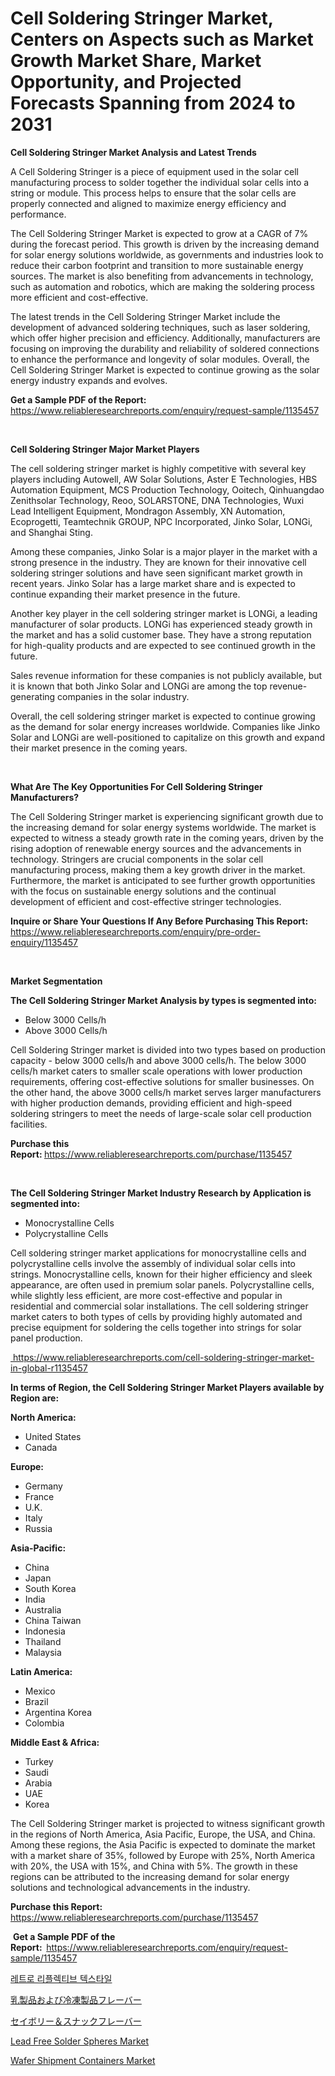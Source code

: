 <p><h1>Cell Soldering Stringer Market, Centers on Aspects such as Market Growth Market Share, Market Opportunity, and Projected Forecasts Spanning from 2024 to 2031</h1></p><p><strong>Cell Soldering Stringer Market Analysis and Latest Trends</strong></p>
<p><p>A Cell Soldering Stringer is a piece of equipment used in the solar cell manufacturing process to solder together the individual solar cells into a string or module. This process helps to ensure that the solar cells are properly connected and aligned to maximize energy efficiency and performance.</p><p>The Cell Soldering Stringer Market is expected to grow at a CAGR of 7% during the forecast period. This growth is driven by the increasing demand for solar energy solutions worldwide, as governments and industries look to reduce their carbon footprint and transition to more sustainable energy sources. The market is also benefiting from advancements in technology, such as automation and robotics, which are making the soldering process more efficient and cost-effective.</p><p>The latest trends in the Cell Soldering Stringer Market include the development of advanced soldering techniques, such as laser soldering, which offer higher precision and efficiency. Additionally, manufacturers are focusing on improving the durability and reliability of soldered connections to enhance the performance and longevity of solar modules. Overall, the Cell Soldering Stringer Market is expected to continue growing as the solar energy industry expands and evolves.</p></p>
<p><strong>Get a Sample PDF of the Report:&nbsp;</strong> <a href="https://www.reliableresearchreports.com/enquiry/request-sample/1135457">https://www.reliableresearchreports.com/enquiry/request-sample/1135457</a></p>
<p>&nbsp;</p>
<p><strong>Cell Soldering Stringer Major Market Players</strong></p>
<p><p>The cell soldering stringer market is highly competitive with several key players including Autowell, AW Solar Solutions, Aster E Technologies, HBS Automation Equipment, MCS Production Technology, Ooitech, Qinhuangdao Zenithsolar Technology, Reoo, SOLARSTONE, DNA Technologies, Wuxi Lead Intelligent Equipment, Mondragon Assembly, XN Automation, Ecoprogetti, Teamtechnik GROUP, NPC Incorporated, Jinko Solar, LONGi, and Shanghai Sting.</p><p>Among these companies, Jinko Solar is a major player in the market with a strong presence in the industry. They are known for their innovative cell soldering stringer solutions and have seen significant market growth in recent years. Jinko Solar has a large market share and is expected to continue expanding their market presence in the future.</p><p>Another key player in the cell soldering stringer market is LONGi, a leading manufacturer of solar products. LONGi has experienced steady growth in the market and has a solid customer base. They have a strong reputation for high-quality products and are expected to see continued growth in the future.</p><p>Sales revenue information for these companies is not publicly available, but it is known that both Jinko Solar and LONGi are among the top revenue-generating companies in the solar industry.</p><p>Overall, the cell soldering stringer market is expected to continue growing as the demand for solar energy increases worldwide. Companies like Jinko Solar and LONGi are well-positioned to capitalize on this growth and expand their market presence in the coming years.</p></p>
<p>&nbsp;</p>
<p><strong>What Are The Key Opportunities For Cell Soldering Stringer Manufacturers?</strong></p>
<p><p>The Cell Soldering Stringer market is experiencing significant growth due to the increasing demand for solar energy systems worldwide. The market is expected to witness a steady growth rate in the coming years, driven by the rising adoption of renewable energy sources and the advancements in technology. Stringers are crucial components in the solar cell manufacturing process, making them a key growth driver in the market. Furthermore, the market is anticipated to see further growth opportunities with the focus on sustainable energy solutions and the continual development of efficient and cost-effective stringer technologies.</p></p>
<p><strong>Inquire or Share Your Questions If Any Before Purchasing This Report:</strong> <a href="https://www.reliableresearchreports.com/enquiry/pre-order-enquiry/1135457">https://www.reliableresearchreports.com/enquiry/pre-order-enquiry/1135457</a></p>
<p>&nbsp;</p>
<p><strong>Market Segmentation</strong></p>
<p><strong>The Cell Soldering Stringer Market Analysis by types is segmented into:</strong></p>
<p><ul><li>Below 3000 Cells/h</li><li>Above 3000 Cells/h</li></ul></p>
<p><p>Cell Soldering Stringer market is divided into two types based on production capacity - below 3000 cells/h and above 3000 cells/h. The below 3000 cells/h market caters to smaller scale operations with lower production requirements, offering cost-effective solutions for smaller businesses. On the other hand, the above 3000 cells/h market serves larger manufacturers with higher production demands, providing efficient and high-speed soldering stringers to meet the needs of large-scale solar cell production facilities.</p></p>
<p><strong>Purchase this Report:&nbsp;</strong><a href="https://www.reliableresearchreports.com/purchase/1135457">https://www.reliableresearchreports.com/purchase/1135457</a></p>
<p>&nbsp;</p>
<p><strong>The Cell Soldering Stringer Market Industry Research by Application is segmented into:</strong></p>
<p><ul><li>Monocrystalline Cells</li><li>Polycrystalline Cells</li></ul></p>
<p><p>Cell soldering stringer market applications for monocrystalline cells and polycrystalline cells involve the assembly of individual solar cells into strings. Monocrystalline cells, known for their higher efficiency and sleek appearance, are often used in premium solar panels. Polycrystalline cells, while slightly less efficient, are more cost-effective and popular in residential and commercial solar installations. The cell soldering stringer market caters to both types of cells by providing highly automated and precise equipment for soldering the cells together into strings for solar panel production.</p></p>
<p><a href="https://www.reliableresearchreports.com/cell-soldering-stringer-market-in-global-r1135457">&nbsp;https://www.reliableresearchreports.com/cell-soldering-stringer-market-in-global-r1135457</a></p>
<p><strong>In terms of Region, the Cell Soldering Stringer Market Players available by Region are:</strong></p>
<p>
    <p> <strong> North America: </strong>
        <ul>
            <li>United States</li>
            <li>Canada</li>
        </ul>
        </p> 
    <p> <strong> Europe: </strong>
        <ul>
            <li>Germany</li>
            <li>France</li>
            <li>U.K.</li>
            <li>Italy</li>
            <li>Russia</li>
        </ul>
        </p> 
    <p> <strong> Asia-Pacific: </strong>
        <ul>
            <li>China</li>
            <li>Japan</li>
            <li>South Korea</li>
            <li>India</li>
            <li>Australia</li>
            <li>China Taiwan</li>
            <li>Indonesia</li>
            <li>Thailand</li>
            <li>Malaysia</li>
        </ul>
        </p> 
    <p> <strong> Latin America: </strong>
        <ul>
            <li>Mexico</li>
            <li>Brazil</li>
            <li>Argentina Korea</li>
            <li>Colombia</li>
        </ul>
        </p> 
    <p> <strong> Middle East & Africa: </strong>
        <ul>
            <li>Turkey</li>
            <li>Saudi</li>
            <li>Arabia</li>
            <li>UAE</li>
            <li>Korea</li>
        </ul>
    </p>
    </p>
<p><p>The Cell Soldering Stringer market is projected to witness significant growth in the regions of North America, Asia Pacific, Europe, the USA, and China. Among these regions, the Asia Pacific is expected to dominate the market with a market share of 35%, followed by Europe with 25%, North America with 20%, the USA with 15%, and China with 5%. The growth in these regions can be attributed to the increasing demand for solar energy solutions and technological advancements in the industry.</p></p>
<p><strong>Purchase this Report: </strong><a href="https://www.reliableresearchreports.com/purchase/1135457">https://www.reliableresearchreports.com/purchase/1135457</a></p>
<p>&nbsp;<strong>Get a Sample PDF of the Report:&nbsp;&nbsp;</strong><a href="https://www.reliableresearchreports.com/enquiry/request-sample/1135457">https://www.reliableresearchreports.com/enquiry/request-sample/1135457</a></p>
<p><strong></strong></p>
<p><p><a href="https://github.com/OwenHamiytll568745/Market-Research-Report-List-2/blob/main/9874789100342.md">레트로 리플렉티브 텍스타일</a></p><p><a href="https://github.com/gfggqjbfys368009/Market-Research-Report-List-2/blob/main/5948524106445.md">乳製品および冷凍製品フレーバー</a></p><p><a href="https://github.com/vlcostes/Market-Research-Report-List-2/blob/main/3620544106446.md">セイボリー＆スナックフレーバー</a></p><p><a href="https://issuu.com/reportprime-2/docs/lead-free-solder-spheres-market-size-2030.pptx">Lead Free Solder Spheres Market</a></p><p><a href="https://issuu.com/reportprime-2/docs/wafer-shipment-containers-market-size-2030.pptx">Wafer Shipment Containers Market</a></p></p>